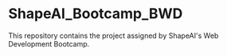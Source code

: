 # ShapeAI_Bootcamp_BWD
This repository contains the project assigned by ShapeAI's  Web Development Bootcamp.
